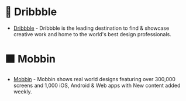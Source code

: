 # 🏀 Dribbble 
- [Dribbble](https://dribbble.com/) - Dribbble is the leading destination to find & showcase creative work and home to the world's best design professionals.

# ⬛ Mobbin
- [Mobbin](https://mobbin.com) - Mobbin shows real world designs featuring over 300,000 screens and 1,000 iOS, Android & Web apps with New content added weekly.
